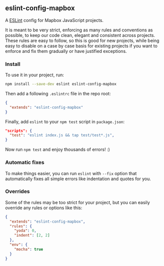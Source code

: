 ## eslint-config-mapbox

A [ESLint](http://eslint.org/) config for Mapbox JavaScript projects.

It is meant to be very strict, enforcing as many rules and conventions as possible,
to keep our code clean, elegant and consistent across projects.
These rules are easy to follow, so this is good for new projects,
while being easy to disable on a case by case basis for existing projects
if you want to enforce and fix them gradually or have justified exceptions.

### Install

To use it in your project, run:

```bash
npm install --save-dev eslint eslint-config-mapbox
```

Then add a following `.eslintrc` file in the repo root:

```json
{
  "extends": "eslint-config-mapbox"
}
```

Finally, add `eslint` to your `npm test` script in `package.json`:

```json
"scripts": {
  "test": "eslint index.js && tap test/test*.js",
}
```

Now run `npm test` and enjoy thousands of errors! :)

### Automatic fixes

To make things easier, you can run `eslint` with `--fix` option
that automatically fixes all simple errors like indentation and quotes for you.

### Overrides

Some of the rules may be too strict for your project,
but you can easily override any rules or options like this:

```json
{
  "extends": "eslint-config-mapbox",
  "rules": {
    "yoda": 0,
    "indent": [2, 2]
  },
  "env": {
    "mocha": true
  }
}
```
